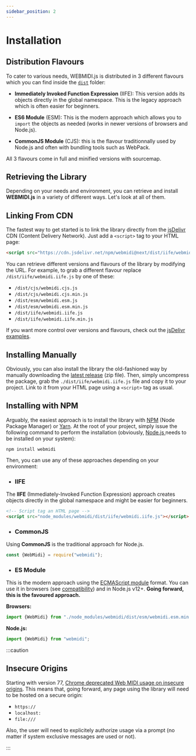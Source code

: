 ```yaml
---
sidebar_position: 2
---
```


# Installation

## Distribution Flavours

To cater to various needs, WEBMIDI.js is distributed in 3 different flavours which you can find
inside the [`dist`](https://github.com/djipco/webmidi/tree/develop/dist) folder:

* **Immediately Invoked Function Expression** (IIFE): This version adds its objects directly in the
  global namespace. This is the legacy approach which is often easier for beginners.

* **ES6 Module** (ESM): This is the modern approach which allows you to `import` the objects as
  needed (works in newer versions of browsers and Node.js).

* **CommonJS Module** (CJS): this is the flavour traditionnally used by Node.js and often with
  bundling tools such as WebPack.

All 3 flavours come in full and minified versions with sourcemap.


## Retrieving the Library

Depending on your needs and environment, you can retrieve and install **WEBMIDI.js** in a variety of
different ways. Let's look at all of them.

## Linking From CDN

The fastest way to get started is to link the library directly from the
[jsDelivr](https://www.jsdelivr.com/package/npm/webmidi) CDN (Content Delivery Network). Just add a 
`<script>` tag to your HTML page:

```html
<script src="https://cdn.jsdelivr.net/npm/webmidi@next/dist/iife/webmidi.iife.js"></script>
```

You can retrieve different versions and flavours of the library by modifying the URL. For example, 
to grab a different flavour replace `/dist/iife/webmidi.iife.js` by one of these:

* `/dist/cjs/webmidi.cjs.js`
* `/dist/cjs/webmidi.cjs.min.js`
* `/dist/esm/webmidi.esm.js`
* `/dist/esm/webmidi.esm.min.js`
* `/dist/iife/webmidi.iife.js`
* `/dist/iife/webmidi.iife.min.js`

If you want more control over versions and flavours, check out the 
[jsDelivr examples](https://www.jsdelivr.com/features).

## Installing Manually

Obviously, you can also install the library the old-fashioned way by manually downloading the
[latest release](https://github.com/djipco/webmidi/releases/latest) (zip file). Then, simply 
uncompress the package, grab the `./dist/iife/webmidi.iife.js` file and copy it to your project. 
Link to it from your HTML page using a `<script>` tag as usual.

## Installing with NPM

Arguably, the easiest approach is to install the library with [NPM](https://www.npmjs.com/) (Node 
Package Manager) or [Yarn](https://yarnpkg.com/). At the root of your project, simply issue the 
following command to perform the installation (obviously, [Node.js ](https://nodejs.org/en/) needs 
to be installed on your system):

```shell
npm install webmidi
```

Then, you can use any of these approaches depending on your environment:

  * ### IIFE

  The **IIFE** (Immediately-Invoked Function Expression) approach creates objects directly in the global 
  namespace and might be easier for beginners.
  
  ```html
  <!-- Script tag an HTML page -->
  <script src="node_modules/webmidi/dist/iife/webmidi.iife.js"></script>
  ```
  * ### CommonJS

  Using **CommonJS** is the traditional approach for Node.js.
  
  ```javascript
  const {WebMidi} = require("webmidi");
  ``` 
  * ### ES Module

  This is the modern approach using the 
  [ECMAScript module](https://developer.mozilla.org/en-US/docs/Web/JavaScript/Guide/Modules) format.
  You can use it in browsers (see [compatibility](https://caniuse.com/es6-module-dynamic-import)) 
  and in Node.js v12+. **Going forward, this is the favoured approach.**

  **Browsers:**
  
  ```javascript
  import {WebMidi} from "./node_modules/webmidi/dist/esm/webmidi.esm.min.js";
  ```
  
  **Node.js:**
  
  ```javascript
  import {WebMidi} from "webmidi";
  ```



:::caution

## Insecure Origins

Starting with version 77,
[Chrome deprecated Web MIDI usage on insecure origins](https://www.chromestatus.com/feature/5138066234671104).
This means that, going forward, any page using the library will need to be hosted on a secure
origin:

* `https://`
* `localhost:`
* `file:///`

Also, the user will need to explicitely authorize usage via a prompt (no matter if system exclusive
messages are used or not).

:::
